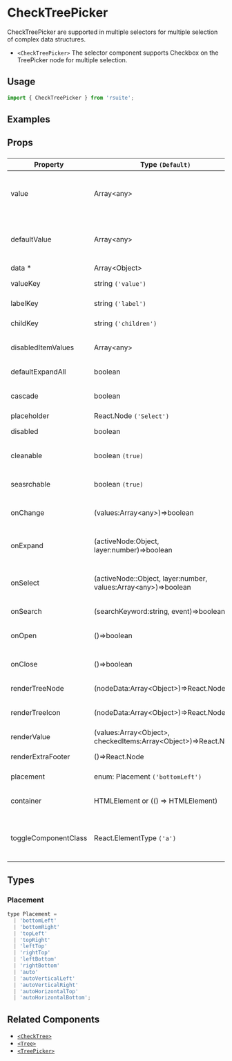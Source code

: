 # CheckTreePicker

CheckTreePicker are supported in multiple selectors for multiple selection of complex data structures.

* `<CheckTreePicker>` The selector component supports Checkbox on the TreePicker node for multiple selection.

## Usage

```js
import { CheckTreePicker } from 'rsuite';
```

## Examples

<!--{demo}-->

## Props

### <CheckTreePicker>

| Property             | Type `(Default)`                                                           | Description                                                 |
| -------------------- | -------------------------------------------------------------------------- | ----------------------------------------------------------- |
| value                | Array&lt;any&gt;                                                           | (Controlled) specifies the values of the selected tree node |
| defaultValue         | Array&lt;any&gt;                                                           | (UnControlled) default values of the selected tree node     |
| data \*              | Array&lt;Object&gt;                                                        | tree data                                                   |
| valueKey             | string `('value')`                                                         | set value key in data                                       |
| labelKey             | string `('label')`                                                         | set label key in data                                       |
| childKey             | string `('children')`                                                      | set children key in data                                    |
| disabledItemValues   | Array&lt;any&gt;                                                           | values of disabled tree node                                |
| defaultExpandAll     | boolean                                                                    | expand all tree node                                        |
| cascade              | boolean                                                                    | whether cascade select                                      |
| placeholder          | React.Node `('Select')`                                                    |                                                             |
| disabled             | boolean                                                                    | whether disabled                                            |
| cleanable            | boolean `(true)`                                                           | whether the selected value can be cleared                   |
| seasrchable          | boolean `(true)`                                                           | whether dispaly search input box                            |
| onChange             | (values:Array&lt;any&gt;)=>boolean                                         | callback fired when value change                            |
| onExpand             | (activeNode:Object, layer:number)=>boolean                                 | callback fired when tree node expand state changed          |
| onSelect             | (activeNode::Object, layer:number, values:Array&lt;any&gt;)=>boolean       | callback fired when tree node is selected                   |
| onSearch             | (searchKeyword:string, event)=>boolean                                     | callback fired when search                                  |
| onOpen               | ()=>boolean                                                                | callback fired when open component                          |
| onClose              | ()=>boolean                                                                | callback fired when close component                         |
| renderTreeNode       | (nodeData:Array&lt;Object&gt;)=>React.Node                                 | custom render tree node                                     |
| renderTreeIcon       | (nodeData:Array&lt;Object&gt;)=>React.Node                                 | custom render the icon of tree node                         |
| renderValue          | (values:Array&lt;Object&gt;, checkedItems:Array&lt;Object&gt;)=>React.Node | custom render placeholder                                   |
| renderExtraFooter    | ()=>React.Node                                                             | custom render extra footer                                  |
| placement            | enum: Placement `('bottomLeft')`                                           | Placement of component                                      |
| container            | HTMLElement or (() => HTMLElement)                                         | Sets the rendering container                                |
| toggleComponentClass | React.ElementType `('a')`                                                  | You can use a custom element for this component             |


## Types

### Placement

```js
type Placement =
  | 'bottomLeft'
  | 'bottomRight'
  | 'topLeft'
  | 'topRight'
  | 'leftTop'
  | 'rightTop'
  | 'leftBottom'
  | 'rightBottom'
  | 'auto'
  | 'autoVerticalLeft'
  | 'autoVerticalRight'
  | 'autoHorizontalTop'
  | 'autoHorizontalBottom';
```

## Related Components

* [`<CheckTree>`](./check-tree)
* [`<Tree>`](./tree)
* [`<TreePicker>`](./tree-picker)
